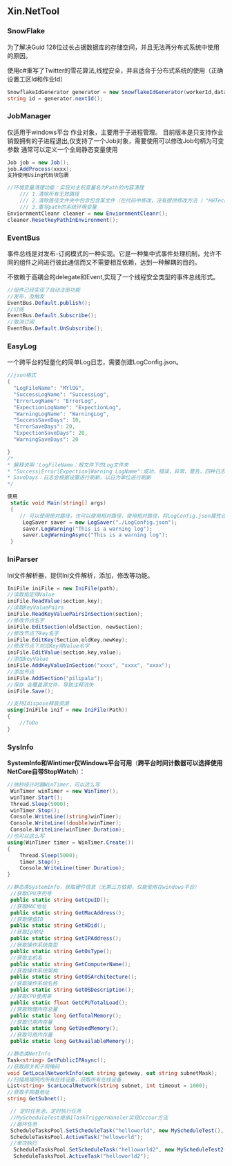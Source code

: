 ## Xin.NetTool

### SnowFlake

为了解决Guid 128位过长占据数据库的存储空间，并且无法再分布式系统中使用的原因。

使用c#重写了Twitter的雪花算法,线程安全，并且适合于分布式系统的使用（正确设置工区Id和作业Id）

```c#
SnowflakeIdGenerator generator = new SnowflakeIdGenerator(workerId,datacenterId,timeCallBackHandler);
string id = generator.nextId();
```

### JobManager

  仅适用于windows平台
  作业对象，主要用于子进程管理。
  目前版本是只支持作业销毁拥有的子进程退出,仅支持了一个Job对象，需要使用可以修改Job句柄为可变参数
  通常可以定义一个全局静态变量使用

```c#
Job job = new Job();
job.AddProcess(xxxx);
支持使用Using代码块包裹

//环境变量清理功能：实现对主机变量名为Path的内容清理
    /// 1.清除所有无效路径
    /// 2.清除路径文件夹中包含包含某文件（在代码中修改，没有提供修改方法 ）"HHTech.CSM2018.Starter.exe"或"HHTech.CSM2018.Client.exe"
    /// 3.重写path的系统环境变量
EnviornmentCleanr cleaner = new EnviornmentCleanr();
cleaner.ResetkeyPathInEnvironment();
```

### EventBus

事件总线是对发布-订阅模式的一种实现。它是一种集中式事件处理机制，允许不同的组件之间进行彼此通信而又不需要相互依赖，达到一种解耦的目的。

不依赖于高耦合的delegate和Event,实现了一个线程安全类型的事件总线形式。

```c#
//组件已经实现了自动注册功能
//发布，及触发
EventBus.Default.publish();
//订阅
EventBus.Default.Subscribe();
//取消订阅
EventBus.Default.UnSubscribe();
```

### EasyLog
一个跨平台的轻量化的简单Log日志，需要创建LogConfig.json。

```c#
//json格式
{
  "LogFileName": "MYlOG",
  "SuccessLogName": "SuccessLog",
  "ErrorLogName": "ErrorLog",
  "ExpectionLogName": "ExpectionLog",
  "WarningLogName": "WarningLog",
  "SuccessSaveDays": 10,
  "ErrorSaveDays": 20,
  "ExpectionSaveDays": 20,
  "WarningSaveDays": 20

}
/*
* 解释说明：LogFileName：根文件下的Log文件夹
* "Success|Error|Expection|Warning LogName":成功，错误，异常，警告，四种日志文件的名字（不需* * 要后缀名）
* SaveDays：日志会根据设置进行刷新，以日为单位进行刷新
*/

使用
 static void Main(string[] args)
 {
 	// 可以使用绝对路径，也可以使用相对路径，使用相对路径，将LogConfig.json属性设置如果较新则复制
     LogSaver saver = new LogSaver("./LogConfig.json");
     saver.LogWarning("This is a warning log");
     saver.LogWarningAsync("This is a warning log");
 }
```

### IniParser
Ini文件解析器，提供Ini文件解析，添加，修改等功能。

```c#
IniFile iniFile = new IniFile(path);
//读取指定得Value
iniFile.ReadValue(section,key);
//读取KeyValuePairs
iniFile.ReadKeyValuePairsInSection(section);
//修改节点名字
iniFile.EditSection(oldSection, newSection);
//修改节点下key名字
iniFile.EditKey(Section,oldKey,newKey);
//修改节点下对应Key得Value名字
iniFile.EditValue(section,key,value);
//添加keyValue
iniFile.AddKeyValueInSection("xxxx", "xxxx", "xxxx");
//添加节点
iniFile.AddSection("pilipala");
//保存 会覆盖源文件，导致注释消失
iniFile.Save();

//支持Idispose释放资源
using(IniFile inif = new IniFile(Path))
{
    //ToDo
}
```

### SysInfo

**SystemInfo和Wintimer仅Windows平台可用**（**跨平台时间计数器可以选择使用NetCore自带StopWatch**）：

```c#
//纳秒级计时器WinTimer，可以这么写
 WinTimer winTimer = new WinTimer();
 winTimer.Start();
 Thread.Sleep(5000);
 winTimer.Stop();
 Console.WriteLine((string)winTimer);
 Console.WriteLine((double)winTimer);
 Console.WriteLine(winTimer.Duration);
//也可以这么写
using(WinTimer timer = WinTimer.Create())
{
    Thread.Sleep(5000);
    timer.Stop();
    Console.WriteLine(timer.Duration);
}

```

```c#
//静态类SystemInfo，获取硬件信息（无第三方依赖，仅能使用在windows平台）
 //获取CPU序列号
 public static string GetCpuID();
 //获取MAC地址
 public static string GetMacAddress();
 //获取硬盘ID
 public static string GetHDid();
 //获取Ip地址
 public static string GetIPAddress();
 //获取操作系统类型
 public static string GetOsType();
 //获取主机名
 public static string GetComputerName();
 //获取操作系统架构
 public static string GetOSArchitecture();
 //获取操作系统名称
 public static string GetOSDescription();
 //获取CPU使用率
 public static float GetCPUTotalLoad();
 //获取物理内存总量
 public static long GetTotalMemory();
 //获取已用内存量
 public static long GetUsedMemory();
 //获取可用内存量
 public static long GetAvailableMemory();
```

```c#
//静态类NetInfo
Task<string> GetPublicIPAsync();
//获取网关和子网掩码
void GetLocalNetworkInfo(out string gateway, out string subnetMask);
//扫描局域网内所有在线设备，获取所有在线设备
List<string> ScanLocalNetwork(string subnet, int timeout = 1000);
//获取子网基地址
string GetSubnet();
```

```c#
 // 定时任务池，定时执行任务
 //MyScheduleTest继承ITaskTriggerHaneler实现Occour方法
 //循环任务
 ScheduleTasksPool.SetScheduleTask("helloworld", new MyScheduleTest(), true, 5);
 ScheduleTasksPool.ActiveTask("helloworld");
 //单次执行
  ScheduleTasksPool.SetScheduleTask("helloworld2", new MyScheduleTest2(), false, 1);
  ScheduleTasksPool.ActiveTask("helloworld2");
```

